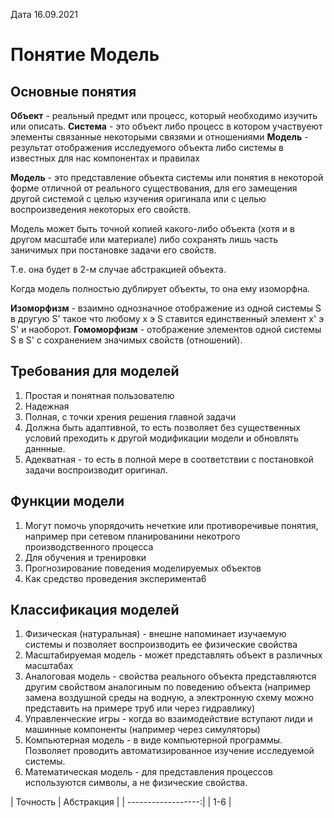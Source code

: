 Дата 16.09.2021

# Понятие **Модель**

## Основные понятия

**Объект** - реальный предмт или процесс, который необходимо изучить или описать. 
**Система** - это объект либо процесс в котором участвуеют элементы связанные некоторыми связями и отношениями
**Модель** - результат отображения исследуемого объекта либо системы в известных для нас компонентах и правилах

**Модель** - это представление объекта системы или понятия в некоторой форме отличной от реального существования, для его замещения другой системой с целью изучения оригинала или с целью воспроизведения некоторых его свойств. 

Модель может быть точной копией какого-либо объекта (хотя и в другом  масштабе или материале) либо сохранять лишь часть заничимых при постановке задачи его свойств. 

Т.е. она будет в 2-м случае абстракцией объекта. 

Когда модель полностью дублирует объекты, то она ему изоморфна. 

**Изоморфизм** - взаимно однозначное отображение из одной системы S  в другую S' такое что любому  x э S ставится единственный элемент x' э S' и наоборот. 
**Гомоморфизм** - отображение элементов одной системы S в S' с сохранением значимых свойств (отношений). 

## Требования для моделей

1. Простая и понятная пользователю
2. Надежная
3. Полная, с точки хрения решения главной задачи
4. Должна быть адаптивной, то есть позволяет без существенных условий преходить к другой модификации модели и обновлять даннные. 
5. Адекватная - то есть в полной мере в соответствии с постановкой задачи воспроизводит оригинал.

## Функции модели

1. Могут помочь упорядочить нечеткие или противоречивые понятия, например при сетевом планированини некотрого производственного процесса
2. Для обучения и тренировки
3. Прогнозирование поведения моделируемых объектов
4. Как средство проведения эксперимента6

## Классификация моделей

1. Физическая (натуральная) - внешне напоминает изучаемую системы и позволяет воспроизводить ее физические свойства
2. Масштабируемая модель - может представлять объект в различных масштабах
3. Аналоговая модель - свойства реального объекта представляются другим свойством аналогиным по поведению объекта (например замена воздушной среды на водную, а электронную схему можно представить на примере труб или через гидравлику)
4. Управленческие игры - когда во взаимодействие вступают лиди и машинные компоненты (например через симуляторы)
5. Компьютерная модель - в виде компьютерной программы. Позволяет проводить автоматизированное изучение исследуемой системы. 
6. Математическая модель - для представления процессов используются символы, а не физические свойства. 

| Точность | Абстракция |
| ------------------:|
| 1-6  |
